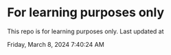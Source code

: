 # For learning purposes only
This repo is for learning purposes only.
Last updated at

Friday, March 8, 2024 7:40:24 AM

